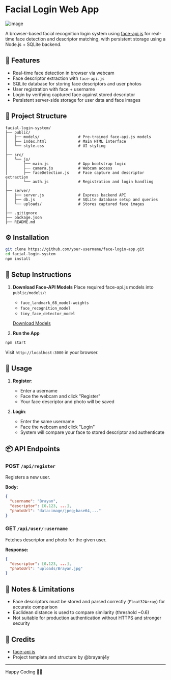 # Facial Login Web App
![image](https://github.com/user-attachments/assets/2efc2961-58d3-476d-8d0b-5130bf8a008a)


A browser-based facial recognition login system using [face-api.js](https://github.com/justadudewhohacks/face-api.js) for real-time face detection and descriptor matching, with persistent storage using a Node.js + SQLite backend.

## 🚀 Features

* Real-time face detection in browser via webcam
* Face descriptor extraction with `face-api.js`
* SQLite database for storing face descriptors and user photos
* User registration with face + username
* Login by verifying captured face against stored descriptor
* Persistent server-side storage for user data and face images

## 📁 Project Structure

```
facial-login-system/
├── public/
│   ├── models/                 # Pre-trained face-api.js models
│   ├── index.html              # Main HTML interface
│   └── style.css               # UI styling
│
├── src/
│   └── js/
│       ├── main.js             # App bootstrap logic
│       ├── camera.js           # Webcam access
│       ├── faceDetection.js    # Face capture and descriptor extraction
│       └── auth.js             # Registration and login handling
│
├── server/                    
│   ├── server.js               # Express backend API
│   ├── db.js                   # SQLite database setup and queries
│   └── uploads/                # Stores captured face images
│
├── .gitignore
├── package.json
├── README.md
```

## ⚙️ Installation

```bash
git clone https://github.com/your-username/face-login-app.git
cd facial-login-system
npm install
```

## 🧠 Setup Instructions

1. **Download Face-API Models**
   Place required face-api.js models into `public/models/`:

   * `face_landmark_68_model-weights`
   * `face_recognition_model`
   * `tiny_face_detector_model`

   [Download Models](https://github.com/justadudewhohacks/face-api.js-models)

2. **Run the App**

```bash
npm start
```

Visit `http://localhost:3000` in your browser.

## 🧪 Usage

1. **Register**:

   * Enter a username
   * Face the webcam and click "Register"
   * Your face descriptor and photo will be saved

2. **Login**:

   * Enter the same username
   * Face the webcam and click "Login"
   * System will compare your face to stored descriptor and authenticate

## 📦 API Endpoints

### POST `/api/register`

Registers a new user.

**Body:**

```json
{
  "username": "Brayan",
  "descriptor": [0.123, ...],
  "photoUrl": "data:image/jpeg;base64,..."
}
```

### GET `/api/user/:username`

Fetches descriptor and photo for the given user.

**Response:**

```json
{
  "descriptor": [0.123, ...],
  "photoUrl": "uploads/Brayan.jpg"
}
```

## 🔐 Notes & Limitations

* Face descriptors must be stored and parsed correctly (`Float32Array`) for accurate comparison
* Euclidean distance is used to compare similarity (threshold \~0.6)
* Not suitable for production authentication without HTTPS and stronger security

## 📸 Credits

* [face-api.js](https://github.com/justadudewhohacks/face-api.js)
* Project template and structure by @brayanj4y

---

Happy Coding 👨‍💻
